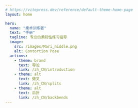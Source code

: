 ```yaml
---
# https://vitepress.dev/reference/default-theme-home-page
layout: home

hero:
  name: "柔术训练者"
  text: "手册"
  tagline: 专业的柔韧性练习指导
  image:
    src: /images/Mari_niddle.png
    alt: Contortion Pose
  actions:
    - theme: brand
      text: 导论
      link: /zh_CN/introduction
    - theme: alt
      text: 劈叉
      link: /zh_CN/splits
    - theme: alt
      text: 后折
      link: /zh_CN/backbends
---
```


<style>
:root {
  --vp-home-hero-name-color: transparent;
  --vp-home-hero-name-background: -webkit-linear-gradient(120deg, #4565d8 30%, #41d1ff);

  /* --vp-home-hero-image-background-image: linear-gradient(-45deg, #bd34fe 50%, #47caff 50%); */
  /* --vp-home-hero-image-filter: blur(40px); */
}

@media (min-width: 960px) {
  .image-src {
    transform: scale(200%) translate(-50%, -40%) !important;
    transform-origin: top center;
  }
}
</style>